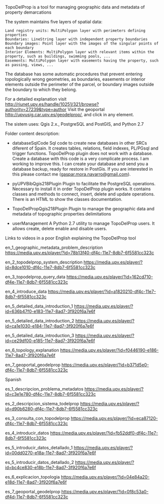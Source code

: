 TopoDelProp is a tool for managing geographic data and metadata of property demarcations

The system maintains five layers of spatial data:

	Land registry units: MultiPolygon layer with perimeters defining properties
	Boundaries: LineString layer with independent property boundaries
	Boundary images: Point layer with the images of the singular points of each boundary
	Interior Elements: MultiPolygon layer with relevant items within the property, such as buildings, swimming pools, ...
	Easements: MultiPolygon layer with easements having the property, such as passing, views, ...

The database has some automatic procedures that prevent entering topologically wrong geometries, as boundaries, easements or interior elements outside the perimeter of the parcel, or boundary images outside the boundary to which they belong.

For a detailed explanation visit http://riunet.upv.es/handle/10251/321/browse?authority=27239&type=author
Visit the geoportal http://upvusig.car.upv.es/geodelprop/, and click in any element.

The sistem uses: Qgis 2.x., PostgreSQL and PostGIS, and Python 2.7

Folder content description:

* databaseSqlCode
Sql code to create new databases in other SRCs diferent of Spain. It creates tables, relations, field indexes, PL/PGsql and trigger functions. TopoDelProp plugin does not work with a database. Create a database with this code is a very complicate process. I am working to improve this. I can create your database and send you a database backup, ready for restore in PostGis. If you are interested in this please contact me (gaspar.mora.navarro@gmail.com).

* pyUPVBibQgis218Plugin
Plugin to facilitate the PostgreSQL operations. Necessary to install it in order TopoDelProp plugin works. It contains classes and methods to connect, insert, delete and update operations. There is an HTML to show the classes documentation.

* TopoDelPropQgis218Plugin
Plugin to manage the geographic data and metadata of topographic properties delimitations

* userManagement
A Python 2.7 utility to manage TopoDelProp users. It allows create, delete enable and disable users.

Links to videos in a poor English explaining the TopoDelProp tool

en_1_geographic_metadata_problem_description https://media.upv.es/player/?id=78b13f40-df4c-11e7-8db7-6f5581cc323c

en_2_topodelprop_system_description https://media.upv.es/player/?id=8dce1010-df4c-11e7-8db7-6f5581cc323c

en_3_topodelprop_query_data https://media.upv.es/player/?id=162cd710-df4e-11e7-8db7-6f5581cc323c

en_4_introduce_data https://media.upv.es/player/?id=a1820210-df4c-11e7-8db7-6f5581cc323c

en_5_detailed_data_introduction_1 https://media.upv.es/player/?id=636b47f0-e183-11e7-8ad7-3f920f6a7e6f

en_5_detailed_data_introduction_2 https://media.upv.es/player/?id=ca1e1030-e184-11e7-8ad7-3f920f6a7e6f

en_5_detailed_data_introduction_3 https://media.upv.es/player/?id=ce29df00-e185-11e7-8ad7-3f920f6a7e6f

en_6_topology_explanation https://media.upv.es/player/?id=f0446190-e186-11e7-8ad7-3f920f6a7e6f

en_7_geoportal_geodelprop https://media.upv.es/player/?id=b371d5e0-df4c-11e7-8db7-6f5581cc323c

Spanish

es_1_descripcion_problema_metadatos https://media.upv.es/player/?id=c3e1e780-df4c-11e7-8db7-6f5581cc323c

es_2_descripcion_sistema_todelprop https://media.upv.es/player/?id=d90b6280-df4c-11e7-8db7-6f5581cc323c

es_3_consulta_con_topodelprop https://media.upv.es/player/?id=eca87120-df4c-11e7-8db7-6f5581cc323c

es_4_introducir_datos https://media.upv.es/player/?id=fb52ddf0-df4c-11e7-8db7-6f5581cc323c

es_5_introducir_datos_detallado_1 https://media.upv.es/player/?id=00dd0270-e18a-11e7-8ad7-3f920f6a7e6f

es_5_introducir_datos_detallado_2 https://media.upv.es/player/?id=bc4ce830-e18b-11e7-8ad7-3f920f6a7e6f

es_6_explicacion_topologia https://media.upv.es/player/?id=04e84a20-e18d-11e7-8ad7-3f920f6a7e6f

es_7_geoportal_geodelprop https://media.upv.es/player/?id=0f8c53a0-df4d-11e7-8db7-6f5581cc323c
